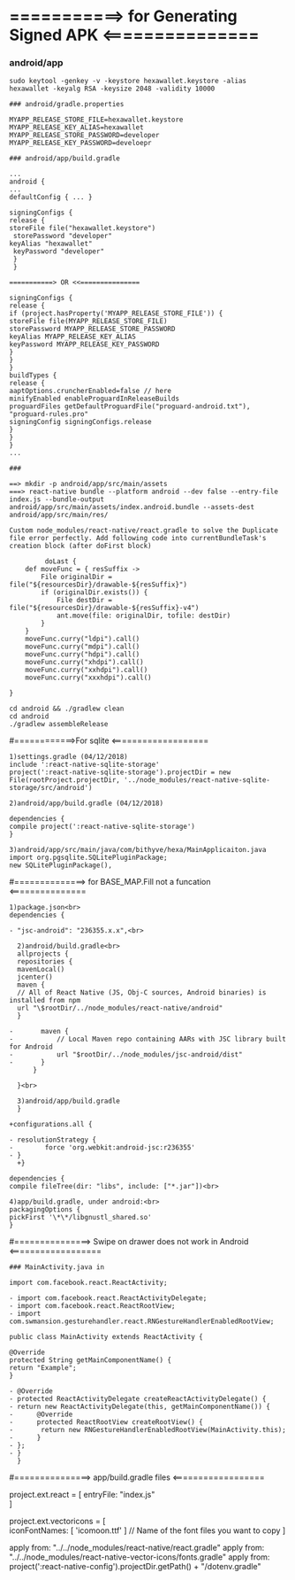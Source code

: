 # ===========> for Generating Signed APK <===============

### android/app

```
sudo keytool -genkey -v -keystore hexawallet.keystore -alias hexawallet -keyalg RSA -keysize 2048 -validity 10000

### android/gradle.properties

MYAPP_RELEASE_STORE_FILE=hexawallet.keystore
MYAPP_RELEASE_KEY_ALIAS=hexawallet
MYAPP_RELEASE_STORE_PASSWORD=developer
MYAPP_RELEASE_KEY_PASSWORD=develoepr

### android/app/build.gradle

...
android {
...
defaultConfig { ... }

signingConfigs {
release {
storeFile file("hexawallet.keystore")
 storePassword "developer"
keyAlias "hexawallet"
 keyPassword "developer"
 }
 }

===========> OR <<===============

signingConfigs {
release {
if (project.hasProperty('MYAPP_RELEASE_STORE_FILE')) {
storeFile file(MYAPP_RELEASE_STORE_FILE)
storePassword MYAPP_RELEASE_STORE_PASSWORD
keyAlias MYAPP_RELEASE_KEY_ALIAS
keyPassword MYAPP_RELEASE_KEY_PASSWORD
}
}
}
buildTypes {
release {
aaptOptions.cruncherEnabled=false // here
minifyEnabled enableProguardInReleaseBuilds
proguardFiles getDefaultProguardFile("proguard-android.txt"), "proguard-rules.pro"
signingConfig signingConfigs.release
}    
}  
}
...

###

==> mkdir -p android/app/src/main/assets
===> react-native bundle --platform android --dev false --entry-file index.js --bundle-output android/app/src/main/assets/index.android.bundle --assets-dest android/app/src/main/res/

Custom node_modules/react-native/react.gradle to solve the Duplicate file error perfectly. Add following code into currentBundleTask's creation block (after doFirst block)

         doLast {
    def moveFunc = { resSuffix ->
        File originalDir = file("${resourcesDir}/drawable-${resSuffix}")
        if (originalDir.exists()) {
            File destDir = file("${resourcesDir}/drawable-${resSuffix}-v4")
            ant.move(file: originalDir, tofile: destDir)
        }
    }
    moveFunc.curry("ldpi").call()
    moveFunc.curry("mdpi").call()
    moveFunc.curry("hdpi").call()
    moveFunc.curry("xhdpi").call()
    moveFunc.curry("xxhdpi").call()
    moveFunc.curry("xxxhdpi").call()

}

cd android && ./gradlew clean
cd android
./gradlew assembleRelease
```

#============>For sqlite <===================

```
1)settings.gradle (04/12/2018)
include ':react-native-sqlite-storage'
project(':react-native-sqlite-storage').projectDir = new File(rootProject.projectDir, '../node_modules/react-native-sqlite-storage/src/android')

2)android/app/build.gradle (04/12/2018)

dependencies {
compile project(':react-native-sqlite-storage')
}

3)android/app/src/main/java/com/bithyve/hexa/MainApplicaiton.java
import org.pgsqlite.SQLitePluginPackage;
new SQLitePluginPackage(),
```

#==============> for BASE_MAP.Fill not a funcation <===============

```
1)package.json<br>
dependencies {

- "jsc-android": "236355.x.x",<br>

  2)android/build.gradle<br>
  allprojects {
  repositories {
  mavenLocal()
  jcenter()
  maven {
  // All of React Native (JS, Obj-C sources, Android binaries) is installed from npm
  url "\$rootDir/../node_modules/react-native/android"
  }

-       maven {
-           // Local Maven repo containing AARs with JSC library built for Android
-           url "$rootDir/../node_modules/jsc-android/dist"
-       }
      }

  }<br>

  3)android/app/build.gradle
  }

+configurations.all {

- resolutionStrategy {
-        force 'org.webkit:android-jsc:r236355'
- }
  +}

dependencies {
compile fileTree(dir: "libs", include: ["*.jar"])<br>

4)app/build.gradle, under android:<br>
packagingOptions {
pickFirst '\*\*/libgnustl_shared.so'
}
```

#===============> Swipe on drawer does not work in Android <==================
  
```
### MainActivity.java in

import com.facebook.react.ReactActivity;

- import com.facebook.react.ReactActivityDelegate;
- import com.facebook.react.ReactRootView;
- import com.swmansion.gesturehandler.react.RNGestureHandlerEnabledRootView;

public class MainActivity extends ReactActivity {

@Override
protected String getMainComponentName() {
return "Example";
}

- @Override
- protected ReactActivityDelegate createReactActivityDelegate() {
- return new ReactActivityDelegate(this, getMainComponentName()) {
-      @Override
-      protected ReactRootView createRootView() {
-       return new RNGestureHandlerEnabledRootView(MainActivity.this);
-      }
- };
- }
  }
```

#===============> app/build.gradle files <==================

project.ext.react = [
    entryFile: "index.js"   
]

project.ext.vectoricons = [  
    iconFontNames: [ 'icomoon.ttf' ] // Name of the font files you want to copy
]   

apply from: "../../node_modules/react-native/react.gradle"
apply from: "../../node_modules/react-native-vector-icons/fonts.gradle"
apply from: project(':react-native-config').projectDir.getPath() + "/dotenv.gradle"
